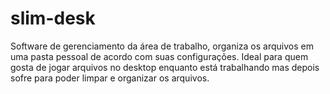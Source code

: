 # slim-desk
Software de gerenciamento da área de trabalho, organiza os arquivos em uma pasta pessoal de acordo com suas configurações. Ideal para quem gosta de jogar arquivos no desktop enquanto está trabalhando mas depois sofre para poder limpar e organizar os arquivos.
